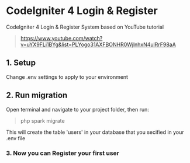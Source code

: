 # CodeIgniter 4 Login & Register
CodeIgniter 4 Login &amp; Register System based on YouTube tutorial 
> https://www.youtube.com/watch?v=uYX9FLi1BYg&list=PLYogo31AXFBONHR0WjlnhxN4ulRrF98aA
## 1. Setup
Change .env settings to apply to your environment

## 2. Run migration
Open terminal and navigate to your project folder, then run:
> php spark migrate 

This will create the table 'users' in your database that you secified in your .env file

### 3. Now you can Register your first user


